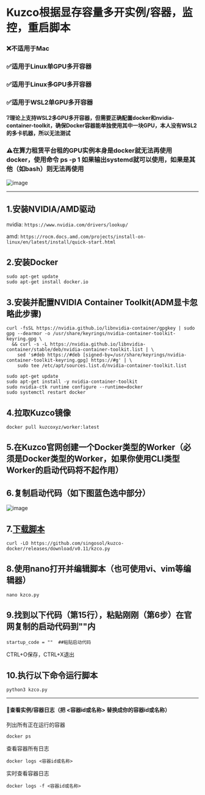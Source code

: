 # Kuzco根据显存容量多开实例/容器，监控，重启脚本
### ❌️不适用于Mac
### ✅️适用于Linux单GPU多开容器 
### ✅️适用于Linux多GPU多开容器 
### ✅️适用于WSL2单GPU多开容器 
#### ❔理论上支持WSL2多GPU多开容器，但需要正确配置docker和nvidia-container-toolkit，确保Docker容器能单独使用其中一块GPU，本人没有WSL2的多卡机器，所以无法测试
### ⚠️在算力租赁平台租的GPU实例本身是docker就无法再使用docker，使用命令 ps -p 1 如果输出systemd就可以使用，如果是其他（如bash）则无法再使用
![image](https://github.com/user-attachments/assets/fdc46626-16ca-423e-82a7-21e5e6969d5e)

--------------------------------------------------------------------------------------------


## 1.安装NVIDIA/AMD驱动
nvidia:
`https://www.nvidia.com/drivers/lookup/`

amd:
`https://rocm.docs.amd.com/projects/install-on-linux/en/latest/install/quick-start.html`
## 2.安装Docker
```
sudo apt-get update
sudo apt-get install docker.io
```
## 3.安装并配置NVIDIA Container Toolkit(ADM显卡忽略此步骤)
```
curl -fsSL https://nvidia.github.io/libnvidia-container/gpgkey | sudo gpg --dearmor -o /usr/share/keyrings/nvidia-container-toolkit-keyring.gpg \
  && curl -s -L https://nvidia.github.io/libnvidia-container/stable/deb/nvidia-container-toolkit.list | \
    sed 's#deb https://#deb [signed-by=/usr/share/keyrings/nvidia-container-toolkit-keyring.gpg] https://#g' | \
    sudo tee /etc/apt/sources.list.d/nvidia-container-toolkit.list
```
```
sudo apt-get update
sudo apt-get install -y nvidia-container-toolkit
sudo nvidia-ctk runtime configure --runtime=docker
sudo systemctl restart docker
```

## 4.拉取Kuzco镜像
```
docker pull kuzcoxyz/worker:latest
```
## 5.在Kuzco官网创建一个Docker类型的Worker（必须是Docker类型的Worker，如果你使用CLI类型Worker的启动代码将不起作用）
## 6.复制启动代码（如下图蓝色选中部分）
![image](https://github.com/user-attachments/assets/adbb25d5-31d9-4117-914b-7388006fda58)
## 7.[下载脚本](https://github.com/singosol/kuzco-docker/releases)
```
curl -LO https://github.com/singosol/kuzco-docker/releases/download/v0.11/kzco.py
```
## 8.使用nano打开并编辑脚本（也可使用vi、vim等编辑器）
```
nano kzco.py
```
## 9.找到以下代码（第15行），粘贴刚刚（第6步）在官网复制的启动代码到""内
`startup_code = ""  ##粘贴启动代码`

CTRL+O保存，CTRL+X退出
## 10.执行以下命令运行脚本
```
python3 kzco.py
```
------------------------------------------------------------------------------------------
#### 📄查看实例/容器日志（把 <容器id或名称> 替换成你的容器id或名称）
列出所有正在运行的容器
```
docker ps
```
查看容器所有日志
```
docker logs <容器id或名称>
```
实时查看容器日志
```
docker logs -f <容器id或名称>
```

